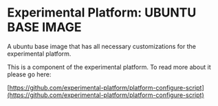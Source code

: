 # Experimental Platform: UBUNTU BASE IMAGE

A ubuntu base image that has all necessary customizations for the experimental platform.

This is a component of the experimental platform. To read more about it please go here:

[https://github.com/experimental-platform/platform-configure-script](https://github.com/experimental-platform/platform-configure-script)

